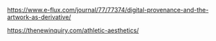 https://www.e-flux.com/journal/77/77374/digital-provenance-and-the-artwork-as-derivative/

https://thenewinquiry.com/athletic-aesthetics/
